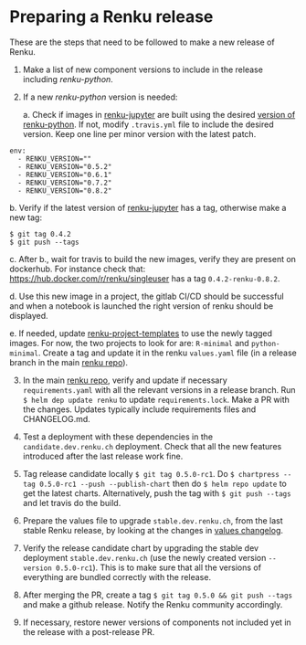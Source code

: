 # Preparing a Renku release

These are the steps that need to be followed to make a new release of Renku.

1. Make a list of new component versions to include in the release including *renku-python*.

2. If a new *renku-python* version is needed:

   a. Check if images in [renku-jupyter](https://github.com/SwissDataScienceCenter/renku-jupyter) are built using the desired [version of renku-python](https://github.com/SwissDataScienceCenter/renku-python/releases). If not, modify `.travis.yml` file to include the desired version. Keep one line per minor version with the latest patch.

  ```
  env:
    - RENKU_VERSION=""
    - RENKU_VERSION="0.5.2"
    - RENKU_VERSION="0.6.1"
    - RENKU_VERSION="0.7.2"
    - RENKU_VERSION="0.8.2"
  ```

  b. Verify if the latest version of [renku-jupyter](https://github.com/SwissDataScienceCenter/renku-jupyter) has a tag, otherwise make a new tag:

  ```
  $ git tag 0.4.2
  $ git push --tags
  ```

  c. After b., wait for travis to build the new images, verify they are present on dockerhub. For instance check that: https://hub.docker.com/r/renku/singleuser has a tag `0.4.2-renku-0.8.2`.

  d. Use this new image in a project, the gitlab CI/CD should be successful and when a notebook is launched the right version of renku should be displayed.

  e. If needed, update [renku-project-templates](https://github.com/SwissDataScienceCenter/renku-project-templates) to use the newly tagged images. For now, the two projects to look for are: `R-minimal` and `python-minimal`. Create a tag and update it in the renku `values.yaml` file (in a release branch in the main [renku repo](https://github.com/SwissDataScienceCenter/renku)).


3. In the main [renku repo](https://github.com/SwissDataScienceCenter/renku), verify and update if necessary `requirements.yaml` with all the relevant versions in a release branch. Run `$ helm dep update renku` to update `requirements.lock`. Make a PR with the changes. Updates typically include requirements files and CHANGELOG.md.

4. Test a deployment with these dependencies in the `candidate.dev.renku.ch` deployment. Check that all the new features introduced after the last release work fine.

5. Tag release candidate locally `$ git tag 0.5.0-rc1`. Do `$ chartpress --tag 0.5.0-rc1 --push --publish-chart` then do `$ helm repo update` to get the latest charts. Alternatively, push the tag with `$ git push --tags` and let travis do the build.

6. Prepare the values file to upgrade `stable.dev.renku.ch`, from the last stable Renku release, by looking at the changes in [values changelog](https://github.com/SwissDataScienceCenter/renku/blob/master/helm-chart/values.yaml.changelog.md).

7. Verify the release candidate chart by upgrading the stable dev deployment `stable.dev.renku.ch` (use the newly created version `--version 0.5.0-rc1`). This is to make sure that all the versions of everything are bundled correctly with the release.

8. After merging the PR, create a tag `$ git tag 0.5.0 && git push --tags` and make a github release. Notify the Renku community accordingly.

9. If necessary, restore newer versions of components not included yet in the release with a post-release PR.
